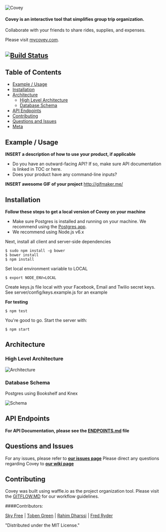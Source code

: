 ![Covey](https://raw.githubusercontent.com/teamcovey/covey/master/client/styles/assets/coveyLogo-blue-white-04-01.png)

#### Covey is an interactive tool that simplifies group trip organization.
Collaborate with your friends to share rides, supplies, and expenses.

Please visit [mycovey.com](http://mycovey.com).

[![Build Status](https://travis-ci.org/teamcovey/covey.svg?branch=master)](https://travis-ci.org/teamcovey/covey)
--------------------


## Table of Contents 
- [Example / Usage](#example--usage)
- [Installation](#installation)
- [Architecture](#architecture)
  - [High Level Architecture](#high-level-architecture)
  - [Database Schema](#database-schema)
- [API Endpoints](#api)
- [Contributing](#contributing)
- [Questions and Issues](#questions-and-issues)
- [Meta](#meta)

## Example / Usage
**INSERT a description of how to use your product, if applicable**
* Do you have an outward-facing API? If so, make sure API documentation is linked in TOC or here.
* Does your product have any command-line inputs?

**INSERT awesome GIF of your project**
http://gifmaker.me/

## Installation
**Follow these steps to get a local version of Covey on your machine**

* Make sure Postgres is installed and running on your machine. We recommend using the [Postgres app](http://postgresapp.com/). 
* We recommend using Node.js v6.x

Next, install all client and server-side dependencies
```
$ sudo npm install -g bower
$ bower install
$ npm install
```

Set local environment variable to LOCAL

```
$ export NODE_ENV=LOCAL
```

Create keys.js file local with your Facebook, Email and Twilio secret keys. See server/config/keys.example.js for an example

**For testing**
```
$ npm test
```

You're good to go. Start the server with:
```
$ npm start
```


## Architecture
### High Level Architecture
![Architecture](https://raw.githubusercontent.com/teamcovey/covey/master/client/styles/assets/architecture-sml.gif)
### Database Schema
Postgres using Bookshelf and Knex

![Schema](https://raw.githubusercontent.com/teamcovey/covey/master/client/styles/assets/updatedSchema.png)

## API Endpoints
**For API Documentation, please see the [ENDPOINTS.md](ENDPOINTS.md) file**

## Questions and Issues
For any issues, please refer to [**our issues page**](https://github.com/teamcovey/covey/issues)
Please direct any questions regarding Covey to [**our wiki page**](https://github.com/teamcovey/covey/wiki)

## Contributing

Covey was built using waffle.io as the project organization tool.
Please visit the [GITFLOW.MD](GITFLOW.md) for our workflow guidelines.

####Contributors:

[Sky Free](https://github.com/swfree) | [Toben Green](https://github.com/tobensg) | [Rahim Dharssi](https://github.com/rahimftd) | [Fred Ryder](https://github.com/fredryder)

"Distributed under the MIT License."
